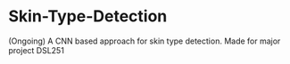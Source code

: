# Skin-Type-Detection
(Ongoing) A CNN based approach for skin type detection. Made for major project DSL251
